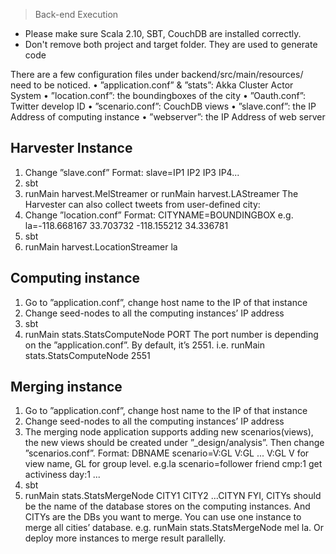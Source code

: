 > Back-end Execution
* Please make sure Scala 2.10, SBT, CouchDB are installed correctly.
* Don't remove both project and target folder. They are used to generate code

There are a few configuration files under backend/src/main/resources/ need to be noticed.
• ”application.conf” & ”stats”: Akka Cluster Actor System
• ”location.conf”: the boundingboxes of the city
• ”Oauth.conf”: Twitter develop ID
• ”scenario.conf”: CouchDB views
• ”slave.conf”: the IP Address of computing instance
• ”webserver”: the IP Address of web server



## Harvester Instance
1) Change ”slave.conf”
Format: slave=IP1 IP2 IP3 IP4...
2) sbt
3) runMain harvest.MelStreamer
or runMain harvest.LAStreamer
The Harvester can also collect tweets from user-defined city:
1) Change ”location.conf”
Format: CITYNAME=BOUNDINGBOX 
e.g. la=-118.668167 33.703732 -118.155212 34.336781
2) sbt
3) runMain harvest.LocationStreamer la



## Computing instance
1) Go to ”application.conf”, change host name to the IP of that instance
2) Change seed-nodes to all the computing instances’ IP address
3) sbt
4) runMain stats.StatsComputeNode PORT
The port number is depending on the ”application.conf”. By default, it’s 2551. 
i.e. runMain stats.StatsComputeNode 2551



## Merging instance
1) Go to ”application.conf”, change host name to the IP of that instance
2) Change seed-nodes to all the computing instances’ IP address
3) The merging node application supports adding new scenarios(views), the new 
views should be created under ”_design/analysis”. Then change ”scenarios.conf”.
Format: DBNAME scenario=V:GL V:GL ... V:GL V for view name, GL for group level. 
e.g.la scenario=follower friend cmp:1 get activiness day:1 ...
4) sbt
5) runMain stats.StatsMergeNode CITY1 CITY2 ...CITYN
FYI, CITYs should be the name of the database stores on the computing instances. 
And CITYs are the DBs you want to merge. You can use one instance to merge all 
cities’ database. e.g. runMain stats.StatsMergeNode mel la.
Or deploy more instances to merge result parallelly.

